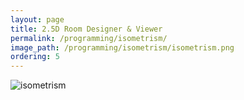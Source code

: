 ```yaml
---
layout: page
title: 2.5D Room Designer & Viewer
permalink: /programming/isometrism/
image_path: /programming/isometrism/isometrism.png
ordering: 5
---
```

![isometrism]({{site.url}}/programming/isometrism/isometrism.png)
